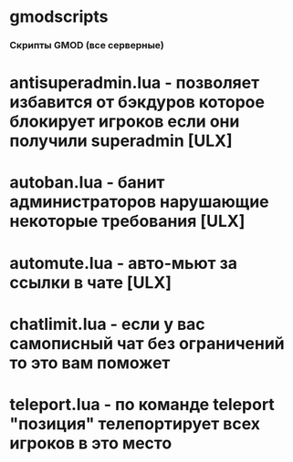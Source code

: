 # gmodscripts

### Скрипты GMOD (все серверные)

# antisuperadmin.lua - позволяет избавится от бэкдуров которое блокирует игроков если они получили superadmin [ULX]
# autoban.lua - банит администраторов нарушающие некоторые требования [ULX]
# automute.lua - авто-мьют за ссылки в чате [ULX]
# chatlimit.lua - если у вас самописный чат без ограничений то это вам поможет 
# teleport.lua - по команде teleport "позиция" телепортирует всех игроков в это место
